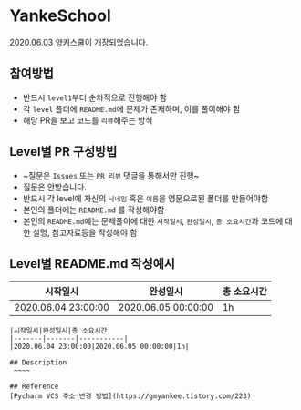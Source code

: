 # YankeSchool
2020.06.03 양키스쿨이 개장되었습니다.  

## 참여방법
* 반드시 `level1`부터 순차적으로 진행해야 함
* 각 `level` 폴더에 `README.md`에 문제가 존재하며, 이를 풀이해야 함
* 해당 PR을 보고 코드를 `리뷰`해주는 방식  

## Level별 PR 구성방법
* ~질문은 `Issues` 또는 `PR 리뷰` 댓글을 통해서만 진행~
* 질문은 안받습니다.
* 반드시 각 level에 자신의 `닉네임` 혹은 `이름`을 영문으로된 폴더를 만들어야함
* 본인의 폴더에는 `README.md` 를 작성해야함
* 본인의 `README.md`에는 문제풀이에 대한 `시작일시`, `완성일시`, `총 소요시간`과 코드에 대한 설명, 참고자료등을 작성해야 함


## Level별 README.md 작성예시
|시작일시|완성일시|총 소요시간|
|-------|-------|-----------|
|2020.06.04 23:00:00|2020.06.05 00:00:00|1h|

```
|시작일시|완성일시|총 소요시간|
|-------|-------|-----------|
|2020.06.04 23:00:00|2020.06.05 00:00:00|1h|

## Description  
 ~~~~

## Reference
[Pycharm VCS 주소 변경 방법](https://gmyankee.tistory.com/223)
```

